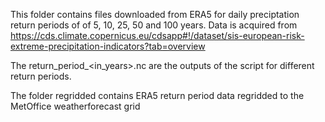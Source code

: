 This folder contains files downloaded from ERA5 for daily preciptation return periods of of 5, 10, 25, 50 and 100 years.
Data is acquired from https://cds.climate.copernicus.eu/cdsapp#!/dataset/sis-european-risk-extreme-precipitation-indicators?tab=overview

The return_period_<in_years>.nc are the outputs of the script for different return periods.

The folder regridded contains ERA5 return period data regridded to the MetOffice weatherforecast grid

